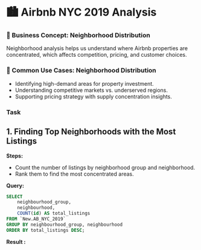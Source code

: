 # 🏙️ Airbnb NYC 2019 Analysis

### **📌 Business Concept: Neighborhood Distribution**

Neighborhood analysis helps us understand where Airbnb properties are concentrated, which affects competition, pricing, and customer choices.

### **📌 Common Use Cases: Neighborhood Distribution**

- Identifying high-demand areas for property investment.
- Understanding competitive markets vs. underserved regions.
- Supporting pricing strategy with supply concentration insights.

### Task

## 1. Finding Top Neighborhoods with the Most Listings

**Steps:**

- Count the number of listings by neighborhood group and neighborhood.
- Rank them to find the most concentrated areas.

**Query:**


```sql
SELECT 
    neighbourhood_group,
    neighbourhood,
    COUNT(id) AS total_listings
FROM `New.AB_NYC_2019`
GROUP BY neighbourhood_group, neighbourhood
ORDER BY total_listings DESC;

```
**Result :**


